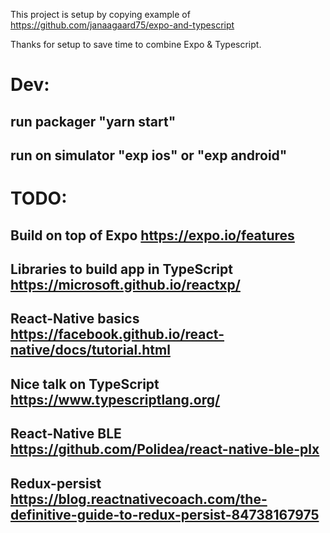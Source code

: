 This project is setup by copying example of
https://github.com/janaagaard75/expo-and-typescript

Thanks for setup to save time to combine Expo & Typescript.

# Dev:
## run packager "yarn start"
## run on simulator "exp ios" or "exp android"

# TODO:
## Build on top of Expo https://expo.io/features
## Libraries to build app in TypeScript https://microsoft.github.io/reactxp/
## React-Native basics https://facebook.github.io/react-native/docs/tutorial.html
## Nice talk on TypeScript https://www.typescriptlang.org/
## React-Native BLE https://github.com/Polidea/react-native-ble-plx
## Redux-persist https://blog.reactnativecoach.com/the-definitive-guide-to-redux-persist-84738167975
